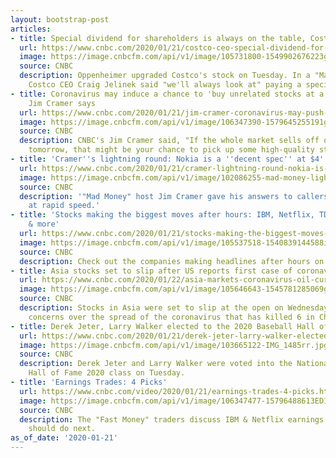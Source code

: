 ```yaml
---
layout: bootstrap-post
articles:
- title: Special dividend for shareholders is always on the table, Costco CEO says
  url: https://www.cnbc.com/2020/01/21/costco-ceo-special-dividend-for-shareholders-is-always-on-the-table.html
  image: https://image.cnbcfm.com/api/v1/image/105731800-1549902676223gettyimages-756611.jpeg?v=1568200211
  source: CNBC
  description: Oppenheimer upgraded Costco's stock on Tuesday. In a "Mad Money" interview,
    Costco CEO Craig Jelinek said "we'll always look at" paying a special dividend.
- title: Coronavirus may induce a chance to 'buy unrelated stocks at a discount,'
    Jim Cramer says
  url: https://www.cnbc.com/2020/01/21/jim-cramer-coronavirus-may-push-unrelated-stocks-into-discount-range.html
  image: https://image.cnbcfm.com/api/v1/image/106347390-1579645255191gettyimages-1200050072.jpeg?v=1579645299
  source: CNBC
  description: CNBC's Jim Cramer said, "If the whole market sells off on the coronavirus
    tomorrow, that might be your chance to pick up some high-quality stocks into weakness."
- title: 'Cramer''s lightning round: Nokia is a ''decent spec'' at $4'
  url: https://www.cnbc.com/2020/01/21/cramer-lightning-round-nokia-is-a-decent-spec-at-four-dollars.html
  image: https://image.cnbcfm.com/api/v1/image/102086255-mad-money-lightning.jpg?v=1510939612
  source: CNBC
  description: '"Mad Money" host Jim Cramer gave his answers to callers'' stock questions
    at rapid speed.'
- title: 'Stocks making the biggest moves after hours: IBM, Netflix, TD Ameritrade
    & more'
  url: https://www.cnbc.com/2020/01/21/stocks-making-the-biggest-moves-after-hours-ibm-netflix-td-ameritrade-more.html
  image: https://image.cnbcfm.com/api/v1/image/105537518-1540839144588img_0179.jpg?v=1548192644
  source: CNBC
  description: Check out the companies making headlines after hours on Tuesday.
- title: Asia stocks set to slip after US reports first case of coronavirus
  url: https://www.cnbc.com/2020/01/22/asia-markets-coronavirus-oil-currencies-in-focus.html
  image: https://image.cnbcfm.com/api/v1/image/105646643-1545781285069gettyimages-1074769846.jpeg?v=1579649423
  source: CNBC
  description: Stocks in Asia were set to slip at the open on Wednesday amid heightened
    concerns over the spread of the coronavirus that has killed 6 in China so far.
- title: Derek Jeter, Larry Walker elected to the 2020 Baseball Hall of Fame
  url: https://www.cnbc.com/2020/01/21/derek-jeter-larry-walker-elected-to-the-2020-baseball-hall-of-fame.html
  image: https://image.cnbcfm.com/api/v1/image/103665122-IMG_1485rr.jpg?v=1464187660
  source: CNBC
  description: Derek Jeter and Larry Walker were voted into the National Baseball
    Hall of Fame 2020 class on Tuesday.
- title: 'Earnings Trades: 4 Picks'
  url: https://www.cnbc.com/video/2020/01/21/earnings-trades-4-picks.html
  image: https://image.cnbcfm.com/api/v1/image/106347477-15796488613ED1-FM-REMIX-012120.jpg?v=1579648860
  source: CNBC
  description: The "Fast Money" traders discuss IBM & Netflix earnings and what you
    should do next.
as_of_date: '2020-01-21'
---
```


